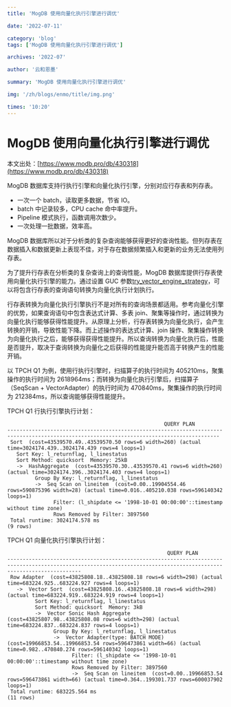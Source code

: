 ```yaml
---
title: 'MogDB 使用向量化执行引擎进行调优'

date: '2022-07-11'

category: 'blog'
tags: ['MogDB 使用向量化执行引擎进行调优']

archives: '2022-07'

author: '云和恩墨'

summary: 'MogDB 使用向量化执行引擎进行调优'

img: '/zh/blogs/enmo/title/img.png'

times: '10:20'
---
```


# MogDB 使用向量化执行引擎进行调优

本文出处：[https://www.modb.pro/db/430318](https://www.modb.pro/db/430318)

MogDB 数据库支持行执行引擎和向量化执行引擎，分别对应行存表和列存表。

- 一次一个 batch，读取更多数据，节省 IO。
- batch 中记录较多，CPU cache 命中率提升。
- Pipeline 模式执行，函数调用次数少。
- 一次处理一批数据，效率高。

MogDB 数据库所以对于分析类的复杂查询能够获得更好的查询性能。但列存表在数据插入和数据更新上表现不佳，对于存在数据频繁插入和更新的业务无法使用列存表。

为了提升行存表在分析类的复杂查询上的查询性能，MogDB 数据库提供行存表使用向量化执行引擎的能力。通过设置 GUC 参数[try_vector_engine_strategy](https://docs.mogdb.io/zh/mogdb/v3.0/1-optimizer-method-configuration#try_vector_engine_strategy)，可以将包含行存表的查询语句转换为向量化执行计划执行。

行存表转换为向量化执行引擎执行不是对所有的查询场景都适用。参考向量化引擎的优势，如果查询语句中包含表达式计算、多表 join、聚集等操作时，通过转换为向量化执行能够获得性能提升。从原理上分析，行存表转换为向量化执行，会产生转换的开销，导致性能下降。而上述操作的表达式计算、join 操作、聚集操作转换为向量化执行之后，能够获得获得性能提升。所以查询转换为向量化执行后，性能是否提升，取决于查询转换为向量化之后获得的性能提升能否高于转换产生的性能开销。

以 TPCH Q1 为例，使用行执行引擎时，扫描算子的执行时间为 405210ms，聚集操作的执行时间为 2618964ms；而转换为向量化执行引擎后，扫描算子（SeqScan + VectorAdapter）的执行时间为 470840ms，聚集操作的执行时间为 212384ms，所以查询能够获得性能提升。

TPCH Q1 行执行引擎执行计划：

```
                                                   QUERY PLAN
-------------------------------------------------------------------------------------------------------------------------------------------
 Sort  (cost=43539570.49..43539570.50 rows=6 width=260) (actual time=3024174.439..3024174.439 rows=4 loops=1)
   Sort Key: l_returnflag, l_linestatus
   Sort Method: quicksort  Memory: 25kB
   ->  HashAggregate  (cost=43539570.30..43539570.41 rows=6 width=260) (actual time=3024174.396..3024174.403 rows=4 loops=1)
         Group By Key: l_returnflag, l_linestatus
         ->  Seq Scan on lineitem  (cost=0.00..19904554.46 rows=590875396 width=28) (actual time=0.016..405210.038 rows=596140342 loops=1)
               Filter: (l_shipdate <= '1998-10-01 00:00:00'::timestamp without time zone)
               Rows Removed by Filter: 3897560
 Total runtime: 3024174.578 ms
(9 rows)
```

TPCH Q1 向量化执行引擎执行计划：

```
                                                    QUERY PLAN
--------------------------------------------------------------------------------------------------------------------------------------------------------------------
 Row Adapter  (cost=43825808.18..43825808.18 rows=6 width=298) (actual time=683224.925..683224.927 rows=4 loops=1)
   ->  Vector Sort  (cost=43825808.16..43825808.18 rows=6 width=298) (actual time=683224.919..683224.919 rows=4 loops=1)
         Sort Key: l_returnflag, l_linestatus
         Sort Method: quicksort  Memory: 3kB
         ->  Vector Sonic Hash Aggregate  (cost=43825807.98..43825808.08 rows=6 width=298) (actual time=683224.837..683224.837 rows=4 loops=1)
               Group By Key: l_returnflag, l_linestatus
               ->  Vector Adapter(type: BATCH MODE)  (cost=19966853.54..19966853.54 rows=596473861 width=66) (actual time=0.982..470840.274 rows=596140342 loops=1)
                     Filter: (l_shipdate <= '1998-10-01 00:00:00'::timestamp without time zone)
                     Rows Removed by Filter: 3897560
                     ->  Seq Scan on lineitem  (cost=0.00..19966853.54 rows=596473861 width=66) (actual time=0.364..199301.737 rows=600037902 loops=1)
 Total runtime: 683225.564 ms
(11 rows)
```
